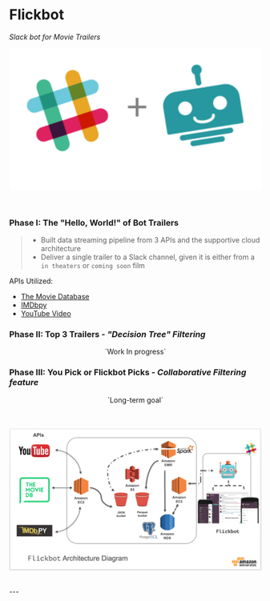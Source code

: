 # Flickbot
 <i>Slack bot for Movie Trailers</i>

 <p align="center">
   <img src="img/slack_bot.png"/>
 </p>


<br>

### Phase I: The "Hello, World!" of Bot Trailers

>* Built data streaming pipeline from 3 APIs and the supportive cloud architecture
>* Deliver a single trailer to a Slack channel, given it is either from a `in theaters` or `coming soon` film


 APIs Utilized:

 * [The Movie Database](https://www.themoviedb.org/documentation/api)
 * [IMDbpy](http://imdbpy.sourceforge.net/index.html)
 * [YouTube Video](https://developers.google.com/youtube/v3/)

### Phase II: Top 3 Trailers - <i>"Decision Tree" Filtering</i>

<center>`Work In progress`</center>

### Phase III: You Pick or Flickbot Picks - <i>Collaborative Filtering feature</i>

<center>`Long-term goal`</center>

<br>
<br>

 <p align="center">
   <img src="img/flickbot-arch-diagram.png"/>
 </p>

<br>
---

[comment]: <> (>Below is a screenshot of how the YouTube trailer videos render in the Slack channel.)

[comment]: <> (<p align="center"><img src="img/test-env-screenshot.png"/></p>)
